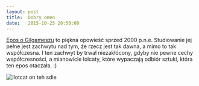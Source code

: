 ```yaml
---
layout: post
title:  Dobry omen
date:   2015-10-25 20:50:00
---
```

[Epos o Gilgameszu](https://pl.wikipedia.org/wiki/Epos_o_Gilgameszu) to piękna opowieść sprzed 2000 p.n.e. Studiowanie jej pełne jest zachwytu nad tym, że rzecz jest tak dawna, a mimo to tak współczesna. I ten zachwyt by trwał niezakłócony, gdyby nie pewne cechy współczesności, a mianowicie lolcaty, które wypaczają odbiór sztuki, która ten epos otaczała. :)

![llotcat on teh sdie](http://upload.wikimedia.org/wikipedia/commons/thumb/8/8d/Izdubar.png/220px-Izdubar.png)

